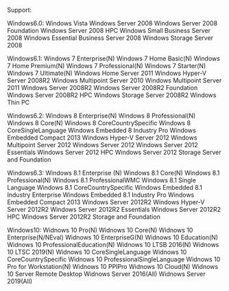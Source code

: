 Support:

Windows6.0:
Windows Vista
Windows Server 2008
Windows Server 2008 Foundation
Windows Server 2008 HPC
Windows Small Business Server 2008
Windows Essential Business Server 2008
Windows Storage Server 2008

Windows6.1:
Windows 7 Enterprise(N)
Windows 7 Home Basic(N)
Windows 7 Home Premium(N)
Windows 7 Professional(N)
Windows 7 Starter(N)
Windows 7 Ultimate(N)
Windows Home Server 2011
Windows Hyper-V Server 2008R2
Windows Multipoint Server 2010
Windows Multipoint Server 2011
Windows Server 2008R2
Windows Server 2008R2 Foundation
Windows Server 2008R2 HPC
Windows Storage Server 2008R2
Windows Thin PC

Windows6.2:
Windows 8 Enterprise(N)
Windows 8 Professional(N)
Windows 8 Core(N)
Windows 8 CoreCountrySpecific
Windows 8 CoreSingleLanguage
Windows Embedded 8 Industry Pro
Windows Embedded Compact 2013
Windows Hyper-V Server 2012
Windows Multipoint Server 2012
Windows Server 2012
Windows Server 2012 Essentials
Windows Server 2012 HPC
Windows Server 2012 Storage Server and Foundation

Windows6.3:
Windows 8.1 Enterprise (N)
Windows 8.1 Core(N)
Windows 8.1 Professional(N)
Windows 8.1 ProfessionalWMC
Windows 8.1 Single Language
Windows 8.1 CoreCountrySpecific
Windows Embedded 8.1 Industry Enterprise
Windows Embedded 8.1 Industry Pro 
Windows Embedded Compact 2013
Windows Server 2012R2
Windows Hyper-V Server 2012R2
Windows Server 2012R2 Essentials
Windows Server 2012R2 HPC
Windows Server 2012R2 Storage and Foundation

Windows10:
Widnows 10 Pro(N)
Widnows 10 Core(N)
Widnows 10 Enterprise(N/NEval)
Widnows 10 EnterpriseG(N)
Widnows 10 Education(N)
Widnows 10 ProfessionalEducation(N)
Widnows 10 LTSB 2016(N)
Widnows 10 LTSC 2019(N)
Widnows 10 CoreSingleLanguage
Widnows 10 CoreCountrySpecific
Widnows 10 ProfessionalSingleLanguage
Widnows 10 Pro for Workstation(N)
Widnows 10 PPIPro
Widnows 10 Cloud(N)
Widnows 10 Server Remote Desktop
Widnows Server 2016(All)
Widnows Server 2019(All)
